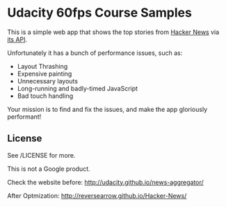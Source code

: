 # Udacity 60fps Course Samples

This is a simple web app that shows the top stories from [Hacker News](https://news.ycombinator.com/news) via [its API](http://blog.ycombinator.com/hacker-news-api).

Unfortunately it has a bunch of performance issues, such as:

* Layout Thrashing
* Expensive painting
* Unnecessary layouts
* Long-running and badly-timed JavaScript
* Bad touch handling

Your mission is to find and fix the issues, and make the app gloriously performant!

## License

See /LICENSE for more.

This is not a Google product.

Check the website before:
http://udacity.github.io/news-aggregator/

After Optmization:
http://reversearrow.github.io/Hacker-News/
